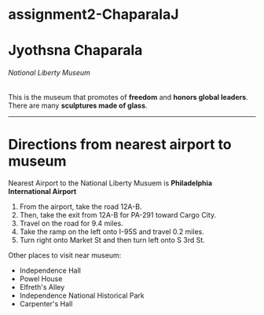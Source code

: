 # assignment2-ChaparalaJ

<!-- Header of maximum size -->
# Jyothsna Chaparala

<!-- Museum of smaller heading size -->
###### National Liberty Museum

<!-- Paragraph about museum -->
This is the museum that promotes of **freedom** and **honors global leaders**. <br>
There are many **sculptures made of glass**.

<!-- Horizontal line -->
----

<!-- Header for this section -->
# Directions from nearest airport to museum

<!-- Airport nearest to museum -->
Nearest Airport to the National Liberty Musuem is **Philadelphia International Airport**

<!-- Ordered list -->
1. From the airport, take the road 12A-B.
2. Then, take the exit from 12A-B for PA-291 toward Cargo City.
3. Travel on the road for 9.4 miles.
4. Take the ramp on the left onto I-95S and travel 0.2 miles.
5. Turn right onto Market St and then turn left onto S 3rd St.

<!-- Unordered list -->
Other places to visit near museum:
- Independence Hall
- Powel House
- Elfreth's Alley
- Independence National Historical Park
- Carpenter's Hall